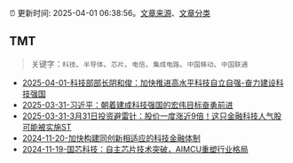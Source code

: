 :alarm_clock: 更新时间: 2025-04-01 06:38:56。[文章来源](/README.md)、[文章分类](/TAGS.md)

## TMT


> 关键字：`科技`、`半导体`、`芯片`、`电信`、`集成电路`、`中国移动`、`中国联通`



- [2025-04-01-科技部部长阴和俊：加快推进高水平科技自立自强-奋力建设科技强国](https://www.cls.cn/detail/1989776) 
- [2025-03-31-习近平：朝着建成科技强国的宏伟目标奋勇前进](https://www.cls.cn/detail/1988790) 
- [2025-03-31-3月31日投资避雷针：股价一度涨近9倍！这只金融科技人气股可能被实施ST](https://www.cls.cn/detail/1988367) 
- [2024-11-20-加快构建同创新相适应的科技金融体制](https://xueqiu.com/9193403816/313561745) 
- [2024-11-19-国芯科技：自主芯片技术突破，AIMCU重塑行业格局](https://xueqiu.com/8151841495/313402043) 

